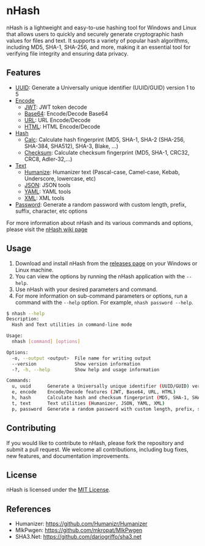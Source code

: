 # nHash

nHash is a lightweight and easy-to-use hashing tool for Windows and Linux that allows users to quickly and securely generate cryptographic hash values for files and text. It supports a variety of popular hash algorithms, including MD5, SHA-1, SHA-256, and more, making it an essential tool for verifying file integrity and ensuring data privacy.

## Features

- [UUID](https://github.com/nHashApp/nHash/wiki/UUID): Generate a Universally unique identifier (UUID/GUID) version 1 to 5
- [Encode](https://github.com/nHashApp/nHash/wiki/Encode)
    - [JWT](https://github.com/nHashApp/nHash/wiki/Encode-JWT): JWT token decode
    - [Base64](https://github.com/nHashApp/nHash/wiki/Encode-Base64): Encode/Decode Base64
    - [URL](https://github.com/nHashApp/nHash/wiki/Encode-URL): URL Encode/Decode
    - [HTML](https://github.com/nHashApp/nHash/wiki/Encode-HTML): HTML Encode/Decode
- [Hash](https://github.com/nHashApp/nHash/wiki/Hash)
    - [Calc](https://github.com/nHashApp/nHash/wiki/Hash-Calc): Calculate hash fingerprint (MD5, SHA-1, SHA-2 (SHA-256, SHA-384, SHA512), SHA-3, Blake, ...)
    - [Checksum](https://github.com/nHashApp/nHash/wiki/Hash-Checksum): Calculate checksum fingerprint (MD5, SHA-1, CRC32, CRC8, Adler-32,...)
- [Text](https://github.com/nHashApp/nHash/wiki/Text)
    - [Humanize](https://github.com/nHashApp/nHash/wiki/Text-Humanize): Humanizer text (Pascal-case, Camel-case, Kebab, Underscore, lowercase, etc)
    - [JSON](https://github.com/nHashApp/nHash/wiki/Text-JSON): JSON tools
    - [YAML](https://github.com/nHashApp/nHash/wiki/Text-YAML): YAML tools
    - [XML](https://github.com/nHashApp/nHash/wiki/Text-XML): XML tools
- [Password](https://github.com/nHashApp/nHash/wiki/Password): Generate a random password with custom length, prefix, suffix, character, etc options

For more information about nHash and its various commands and options, please visit the [nHash wiki page](https://github.com/nHashApp/nHash/wiki/Getting-Started)

## Usage

1. Download and install nHash from the [releases page](https://github.com/nHashApp/nHash/releases/latest) on your Windows or Linux machine.
2. You can view the options by running the nHash application with the `--help`.
3. Use nHash with your desired parameters and command.
4. For more information on sub-command parameters or options, run a command with the `--help` option. For example, `nhash password --help`.

```bash
$ nhash --help
Description:
  Hash and Text utilities in command-line mode

Usage:
  nhash [command] [options]

Options:
  -o, --output <output>  File name for writing output
  --version              Show version information
  -?, -h, --help         Show help and usage information

Commands:
  u, uuid      Generate a Universally unique identifier (UUID/GUID) version 1 to 5
  e, encode    Encode/Decode features (JWT, Base64, URL, HTML)
  h, hash      Calculate hash and checksum fingerprint (MD5, SHA-1, SHA-256, SHA-384, SHA-512, CRC32, CRC8, ...)
  t, text      Text utilities (Humanizer, JSON, YAML, XML)
  p, password  Generate a random password with custom length, prefix, suffix, character, etc options
```

## Contributing

If you would like to contribute to nHash, please fork the repository and submit a pull request. We welcome all contributions, including bug fixes, new features, and documentation improvements.

## License

nHash is licensed under the [MIT License](https://github.com/nhash/nhash/blob/master/LICENSE).

## References
* Humanizer: https://github.com/Humanizr/Humanizer 
* MlkPwgen: https://github.com/mkropat/MlkPwgen
* SHA3.Net: https://github.com/dariogriffo/sha3.net
